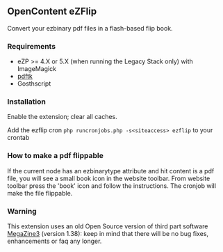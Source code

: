## OpenContent eZFlip

Convert your ezbinary pdf files in a flash-based flip book.

### Requirements

* eZP >= 4.X or 5.X (when running the Legacy Stack only) with ImageMagick
* [pdftk](http://www.pdflabs.com/tools/pdftk-the-pdf-toolkit/)
* Gosthscript

### Installation

Enable the extension; clear all caches.

Add the ezflip cron `php runcronjobs.php -s<siteaccess> ezflip` to your crontab


### How to make a pdf flippable

If the current node has an ezbinarytype attribute and hit content is a pdf file, you will see a small book icon in the website toolbar. From website toolbar press the 'book' icon and follow the instructions. The cronjob will make the file flippable. 

### Warning
This extension uses an old Open Source version of third part software [MegaZine3](http://www.megazine3.de/demo_packages.html) (version 1.38):
keep in mind that there will be no bug fixes, enhancements or faq any longer.
